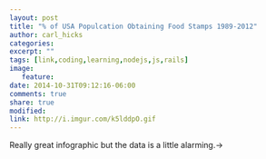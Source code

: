 ```yaml
---
layout: post
title: "% of USA Populcation Obtaining Food Stamps 1989-2012"
author: carl_hicks 
categories:
excerpt: ""
tags: [link,coding,learning,nodejs,js,rails]
image:
   feature:
date: 2014-10-31T09:12:16-06:00
comments: true
share: true
modified:
link: http://i.imgur.com/k5lddpO.gif
---
```


 Really great infographic but the data is a little alarming.→

